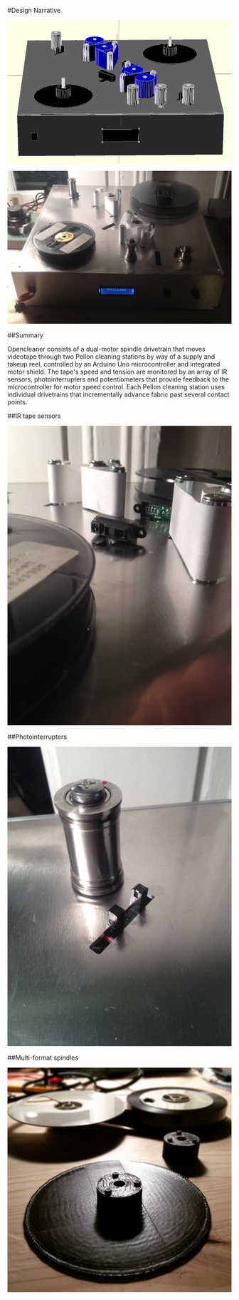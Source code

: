 #Design Narrative

![alt tag](https://github.com/epiil/open-cleaner/blob/master/photos/opencleaner_OpenSCAD_front.png)

![alt tag](https://github.com/epiil/open-cleaner/blob/master/photos/opencleaner_enclosure.jpg)

##Summary

Opencleaner consists of a dual-motor spindle drivetrain that moves videotape through two Pellon cleaning stations by way of a supply and takeup reel, controlled by an Arduino Uno microcontroller and integrated motor shield. The tape's speed and tension are monitored by an array of IR sensors, photointerrupters and potentiometers that provide feedback to the microcontroller for motor speed control. Each Pellon cleaning station uses individual drivetrains that incrementally advance fabric past several contact points. 

##IR tape sensors

![alt tag](https://github.com/epiil/open-cleaner/blob/master/photos/opencleaner_IR_sensors.jpg)

##Photointerrupters

![alt tag](https://github.com/epiil/open-cleaner/blob/master/photos/opencleaner_photoresistors.jpg)

##Multi-format spindles

![alt tag](https://github.com/epiil/open-cleaner/blob/master/photos/20150115_UMatic_spindletakeup.JPG)

